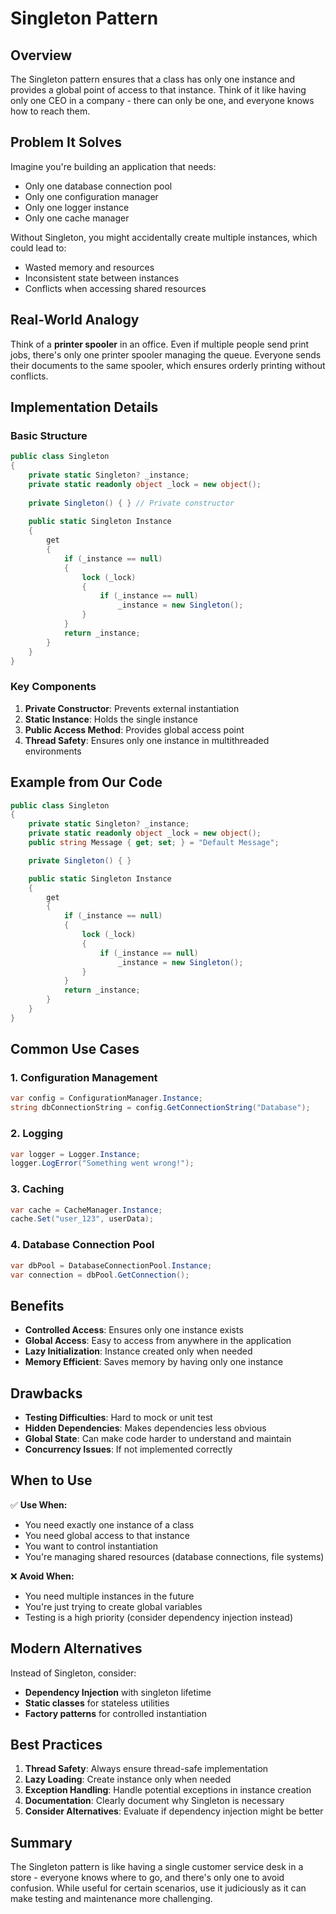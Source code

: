 # Singleton Pattern

## Overview
The Singleton pattern ensures that a class has only one instance and provides a global point of access to that instance. Think of it like having only one CEO in a company - there can only be one, and everyone knows how to reach them.

## Problem It Solves
Imagine you're building an application that needs:
- Only one database connection pool
- Only one configuration manager
- Only one logger instance
- Only one cache manager

Without Singleton, you might accidentally create multiple instances, which could lead to:
- Wasted memory and resources
- Inconsistent state between instances
- Conflicts when accessing shared resources

## Real-World Analogy
Think of a **printer spooler** in an office. Even if multiple people send print jobs, there's only one printer spooler managing the queue. Everyone sends their documents to the same spooler, which ensures orderly printing without conflicts.

## Implementation Details

### Basic Structure
```csharp
public class Singleton
{
    private static Singleton? _instance;
    private static readonly object _lock = new object();
    
    private Singleton() { } // Private constructor
    
    public static Singleton Instance
    {
        get
        {
            if (_instance == null)
            {
                lock (_lock)
                {
                    if (_instance == null)
                        _instance = new Singleton();
                }
            }
            return _instance;
        }
    }
}
```

### Key Components
1. **Private Constructor**: Prevents external instantiation
2. **Static Instance**: Holds the single instance
3. **Public Access Method**: Provides global access point
4. **Thread Safety**: Ensures only one instance in multithreaded environments

## Example from Our Code
```csharp
public class Singleton
{
    private static Singleton? _instance;
    private static readonly object _lock = new object();
    public string Message { get; set; } = "Default Message";

    private Singleton() { }

    public static Singleton Instance
    {
        get
        {
            if (_instance == null)
            {
                lock (_lock)
                {
                    if (_instance == null)
                        _instance = new Singleton();
                }
            }
            return _instance;
        }
    }
}
```

## Common Use Cases

### 1. **Configuration Management**
```csharp
var config = ConfigurationManager.Instance;
string dbConnectionString = config.GetConnectionString("Database");
```

### 2. **Logging**
```csharp
var logger = Logger.Instance;
logger.LogError("Something went wrong!");
```

### 3. **Caching**
```csharp
var cache = CacheManager.Instance;
cache.Set("user_123", userData);
```

### 4. **Database Connection Pool**
```csharp
var dbPool = DatabaseConnectionPool.Instance;
var connection = dbPool.GetConnection();
```

## Benefits
- **Controlled Access**: Ensures only one instance exists
- **Global Access**: Easy to access from anywhere in the application
- **Lazy Initialization**: Instance created only when needed
- **Memory Efficient**: Saves memory by having only one instance

## Drawbacks
- **Testing Difficulties**: Hard to mock or unit test
- **Hidden Dependencies**: Makes dependencies less obvious
- **Global State**: Can make code harder to understand and maintain
- **Concurrency Issues**: If not implemented correctly

## When to Use
✅ **Use When:**
- You need exactly one instance of a class
- You need global access to that instance
- You want to control instantiation
- You're managing shared resources (database connections, file systems)

❌ **Avoid When:**
- You need multiple instances in the future
- You're just trying to create global variables
- Testing is a high priority (consider dependency injection instead)

## Modern Alternatives
Instead of Singleton, consider:
- **Dependency Injection** with singleton lifetime
- **Static classes** for stateless utilities
- **Factory patterns** for controlled instantiation

## Best Practices
1. **Thread Safety**: Always ensure thread-safe implementation
2. **Lazy Loading**: Create instance only when needed
3. **Exception Handling**: Handle potential exceptions in instance creation
4. **Documentation**: Clearly document why Singleton is necessary
5. **Consider Alternatives**: Evaluate if dependency injection might be better

## Summary
The Singleton pattern is like having a single customer service desk in a store - everyone knows where to go, and there's only one to avoid confusion. While useful for certain scenarios, use it judiciously as it can make testing and maintenance more challenging.
